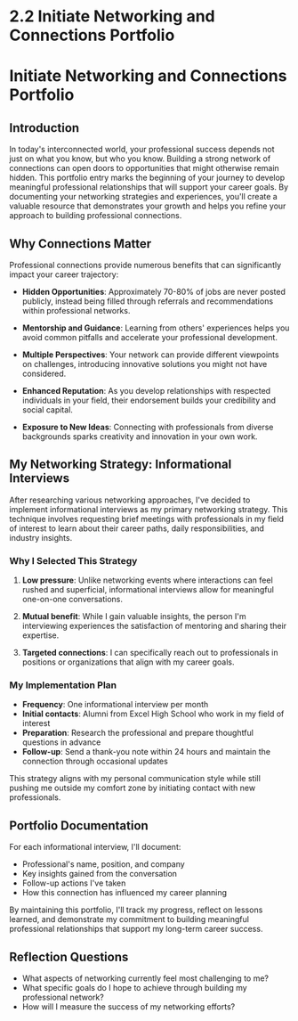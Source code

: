 # 2.2 Initiate Networking and Connections Portfolio

# Initiate Networking and Connections Portfolio

## Introduction
In today's interconnected world, your professional success depends not just on what you know, but who you know. Building a strong network of connections can open doors to opportunities that might otherwise remain hidden. This portfolio entry marks the beginning of your journey to develop meaningful professional relationships that will support your career goals. By documenting your networking strategies and experiences, you'll create a valuable resource that demonstrates your growth and helps you refine your approach to building professional connections.

## Why Connections Matter

Professional connections provide numerous benefits that can significantly impact your career trajectory:

* **Hidden Opportunities**: Approximately 70-80% of jobs are never posted publicly, instead being filled through referrals and recommendations within professional networks.

* **Mentorship and Guidance**: Learning from others' experiences helps you avoid common pitfalls and accelerate your professional development.

* **Multiple Perspectives**: Your network can provide different viewpoints on challenges, introducing innovative solutions you might not have considered.

* **Enhanced Reputation**: As you develop relationships with respected individuals in your field, their endorsement builds your credibility and social capital.

* **Exposure to New Ideas**: Connecting with professionals from diverse backgrounds sparks creativity and innovation in your own work.

## My Networking Strategy: Informational Interviews

After researching various networking approaches, I've decided to implement informational interviews as my primary networking strategy. This technique involves requesting brief meetings with professionals in my field of interest to learn about their career paths, daily responsibilities, and industry insights.

### Why I Selected This Strategy

1. **Low pressure**: Unlike networking events where interactions can feel rushed and superficial, informational interviews allow for meaningful one-on-one conversations.

2. **Mutual benefit**: While I gain valuable insights, the person I'm interviewing experiences the satisfaction of mentoring and sharing their expertise.

3. **Targeted connections**: I can specifically reach out to professionals in positions or organizations that align with my career goals.

### My Implementation Plan

* **Frequency**: One informational interview per month
* **Initial contacts**: Alumni from Excel High School who work in my field of interest
* **Preparation**: Research the professional and prepare thoughtful questions in advance
* **Follow-up**: Send a thank-you note within 24 hours and maintain the connection through occasional updates

This strategy aligns with my personal communication style while still pushing me outside my comfort zone by initiating contact with new professionals.

## Portfolio Documentation

For each informational interview, I'll document:
* Professional's name, position, and company
* Key insights gained from the conversation
* Follow-up actions I've taken
* How this connection has influenced my career planning

By maintaining this portfolio, I'll track my progress, reflect on lessons learned, and demonstrate my commitment to building meaningful professional relationships that support my long-term career success.

## Reflection Questions

* What aspects of networking currently feel most challenging to me?
* What specific goals do I hope to achieve through building my professional network?
* How will I measure the success of my networking efforts?
